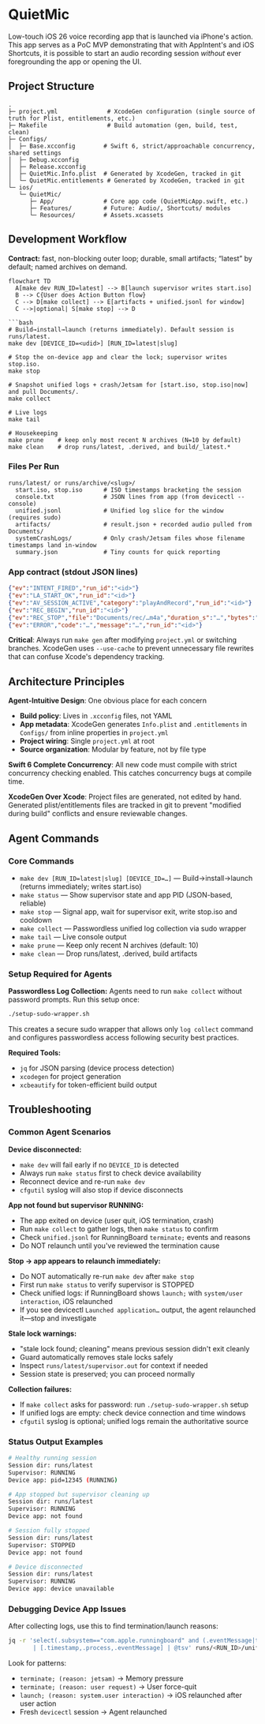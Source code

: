 # QuietMic

Low-touch iOS 26 voice recording app that is launched via iPhone's action. This app serves as a PoC MVP demonstrating that with AppIntent's and iOS Shortcuts, it is possible to start an audio recording session *without* ever foregrounding the app or opening the UI.

## Project Structure

```
.
├─ project.yml              # XcodeGen configuration (single source of truth for Plist, entitlements, etc.)
├─ Makefile                 # Build automation (gen, build, test, clean)
├─ Configs/
│  ├─ Base.xcconfig        # Swift 6, strict/approachable concurrency, shared settings
│  ├─ Debug.xcconfig
│  ├─ Release.xcconfig
│  ├─ QuietMic.Info.plist  # Generated by XcodeGen, tracked in git
│  └─ QuietMic.entitlements # Generated by XcodeGen, tracked in git
└─ ios/
   └─ QuietMic/
      ├─ App/              # Core app code (QuietMicApp.swift, etc.)
      ├─ Features/         # Future: Audio/, Shortcuts/ modules
      └─ Resources/        # Assets.xcassets
```

## Development Workflow

**Contract:** fast, non-blocking outer loop; durable, small artifacts; “latest” by default; named archives on demand.

```mermaid
flowchart TD
  A[make dev RUN_ID=latest] --> B[launch supervisor writes start.iso]
  B --> C{User does Action Button flow}
  C --> D[make collect] --> E[artifacts + unified.jsonl for window]
  C -->|optional| S[make stop] --> D

```bash
# Build→install→launch (returns immediately). Default session is runs/latest.
make dev [DEVICE_ID=<udid>] [RUN_ID=latest|slug]

# Stop the on-device app and clear the lock; supervisor writes stop.iso.
make stop

# Snapshot unified logs + crash/Jetsam for [start.iso, stop.iso|now] and pull Documents/.
make collect

# Live logs
make tail

# Housekeeping
make prune    # keep only most recent N archives (N=10 by default)
make clean    # drop runs/latest, .derived, and build/_latest.*
```

### Files Per Run
```
runs/latest/ or runs/archive/<slug>/
  start.iso, stop.iso      # ISO timestamps bracketing the session
  console.txt              # JSON lines from app (from devicectl --console)
  unified.jsonl            # Unified log slice for the window (requires sudo)
  artifacts/               # result.json + recorded audio pulled from Documents/
  systemCrashLogs/         # Only crash/Jetsam files whose filename timestamps land in-window
  summary.json             # Tiny counts for quick reporting
```

### App contract (stdout JSON lines)

```json
{"ev":"INTENT_FIRED","run_id":"<id>"}
{"ev":"LA_START_OK","run_id":"<id>"}
{"ev":"AV_SESSION_ACTIVE","category":"playAndRecord","run_id":"<id>"}
{"ev":"REC_BEGIN","run_id":"<id>"}
{"ev":"REC_STOP","file":"Documents/rec/…m4a","duration_s":"…","bytes":"…","run_id":"<id>"}
{"ev":"ERROR","code":"…","message":"…","run_id":"<id>"}
```

**Critical**: Always run `make gen` after modifying `project.yml` or switching branches. XcodeGen uses `--use-cache` to prevent unnecessary file rewrites that can confuse Xcode's dependency tracking.

## Architecture Principles

**Agent-Intuitive Design**: One obvious place for each concern
- **Build policy**: Lives in `.xcconfig` files, not YAML
- **App metadata**: XcodeGen generates `Info.plist` and `.entitlements` in `Configs/` from inline properties in `project.yml`
- **Project wiring**: Single `project.yml` at root
- **Source organization**: Modular by feature, not by file type

**Swift 6 Complete Concurrency**: All new code must compile with strict concurrency checking enabled. This catches concurrency bugs at compile time.

**XcodeGen Over Xcode**: Project files are generated, not edited by hand. Generated plist/entitlements files are tracked in git to prevent "modified during build" conflicts and ensure reviewable changes.

## Agent Commands

### Core Commands
- `make dev [RUN_ID=latest|slug] [DEVICE_ID=…]` — Build→install→launch (returns immediately; writes start.iso)
- `make status` — Show supervisor state and app PID (JSON-based, reliable)
- `make stop` — Signal app, wait for supervisor exit, write stop.iso and cooldown
- `make collect` — Passwordless unified log collection via sudo wrapper
- `make tail` — Live console output
- `make prune` — Keep only recent N archives (default: 10)
- `make clean` — Drop runs/latest, .derived, build artifacts

### Setup Required for Agents

**Passwordless Log Collection:**
Agents need to run `make collect` without password prompts. Run this setup once:

```bash
./setup-sudo-wrapper.sh
```

This creates a secure sudo wrapper that allows only `log collect` command and configures passwordless access following security best practices.

**Required Tools:**
- `jq` for JSON parsing (device process detection)
- `xcodegen` for project generation
- `xcbeautify` for token-efficient build output

## Troubleshooting

### Common Agent Scenarios

**Device disconnected:**
- `make dev` will fail early if no `DEVICE_ID` is detected
- Always run `make status` first to check device availability
- Reconnect device and re-run `make dev`
- `cfgutil` syslog will also stop if device disconnects

**App not found but supervisor RUNNING:**
- The app exited on device (user quit, iOS termination, crash)
- Run `make collect` to gather logs, then `make status` to confirm
- Check `unified.jsonl` for RunningBoard `terminate;` events and reasons
- Do NOT relaunch until you've reviewed the termination cause

**Stop → app appears to relaunch immediately:**
- Do NOT automatically re-run `make dev` after `make stop`
- First run `make status` to verify supervisor is STOPPED
- Check unified logs: if RunningBoard shows `launch;` with `system/user interaction`, iOS relaunched
- If you see devicectl `Launched application…` output, the agent relaunched it—stop and investigate

**Stale lock warnings:**
- "stale lock found; cleaning" means previous session didn't exit cleanly
- Guard automatically removes stale locks safely
- Inspect `runs/latest/supervisor.out` for context if needed
- Session state is preserved; you can proceed normally

**Collection failures:**
- If `make collect` asks for password: run `./setup-sudo-wrapper.sh` setup
- If unified logs are empty: check device connection and time windows
- `cfgutil` syslog is optional; unified logs remain the authoritative source

### Status Output Examples

```bash
# Healthy running session
Session dir: runs/latest
Supervisor: RUNNING
Device app: pid=12345 (RUNNING)

# App stopped but supervisor cleaning up
Session dir: runs/latest
Supervisor: RUNNING
Device app: not found

# Session fully stopped
Session dir: runs/latest
Supervisor: STOPPED
Device app: not found

# Device disconnected
Session dir: runs/latest
Supervisor: RUNNING
Device app: device unavailable
```

### Debugging Device App Issues

After collecting logs, use this to find termination/launch reasons:

```bash
jq -r 'select(.subsystem=="com.apple.runningboard" and (.eventMessage|test("launch|terminate"; "i")))
       | [.timestamp,.process,.eventMessage] | @tsv' runs/<RUN_ID>/unified.jsonl | tail -n 20
```

Look for patterns:
- `terminate; (reason: jetsam)` → Memory pressure
- `terminate; (reason: user request)` → User force-quit
- `launch; (reason: system.user interaction)` → iOS relaunched after user action
- Fresh `devicectl` session → Agent relaunched
